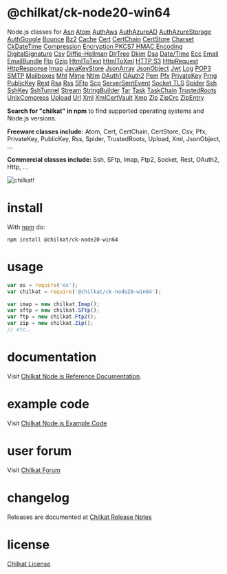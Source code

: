 # @chilkat/ck-node20-win64

Node.js classes for [Asn](http://www.chilkatsoft.com/refdoc/nodejsAsnRef.html) [Atom](http://www.chilkatsoft.com/refdoc/nodejsAtomRef.html) [AuthAws](http://www.chilkatsoft.com/refdoc/nodejsAuthAwsRef.html) [AuthAzureAD](http://www.chilkatsoft.com/refdoc/nodejsAuthAzureADRef.html) [AuthAzureStorage](http://www.chilkatsoft.com/refdoc/nodejsAuthAzureStorageRef.html) [AuthGoogle](http://www.chilkatsoft.com/refdoc/nodejsAuthGoogleRef.html) [Bounce](http://www.chilkatsoft.com/refdoc/nodejsBounceRef.html) [Bz2](http://www.chilkatsoft.com/refdoc/nodejsBz2Ref.html) [Cache](http://www.chilkatsoft.com/refdoc/nodejsCacheRef.html) [Cert](http://www.chilkatsoft.com/refdoc/nodejsCertRef.html) [CertChain](http://www.chilkatsoft.com/refdoc/nodejsCertChainRef.html) [CertStore](http://www.chilkatsoft.com/refdoc/nodejsCertStoreRef.html) [Charset](http://www.chilkatsoft.com/refdoc/nodejsCharsetRef.html) [CkDateTime](http://www.chilkatsoft.com/refdoc/nodejsCkDateTimeRef.html) [Compression](http://www.chilkatsoft.com/refdoc/nodejsCompressionRef.html) [Encryption PKCS7 HMAC Encoding DigitalSignature](http://www.chilkatsoft.com/refdoc/nodejsCrypt2Ref.html) [Csv](http://www.chilkatsoft.com/refdoc/nodejsCsvRef.html) [Diffie-Hellman](http://www.chilkatsoft.com/refdoc/nodejsDhRef.html) [DirTree](http://www.chilkatsoft.com/refdoc/nodejsDirTreeRef.html) [Dkim](http://www.chilkatsoft.com/refdoc/nodejsDkimRef.html) [Dsa](http://www.chilkatsoft.com/refdoc/nodejsDsaRef.html) [Date/Time](http://www.chilkatsoft.com/refdoc/nodejsDtObjRef.html) [Ecc](http://www.chilkatsoft.com/refdoc/nodejsEccRef.html) [Email](http://www.chilkatsoft.com/refdoc/nodejsEmailRef.html) [EmailBundle](http://www.chilkatsoft.com/refdoc/nodejsEmailBundleRef.html) [Ftp](http://www.chilkatsoft.com/refdoc/nodejsFtp2Ref.html) [Gzip](http://www.chilkatsoft.com/refdoc/nodejsGzipRef.html) [HtmlToText](http://www.chilkatsoft.com/refdoc/nodejsHtmlToTextRef.html) [HtmlToXml](http://www.chilkatsoft.com/refdoc/nodejsHtmlToXmlRef.html) [HTTP S3](http://www.chilkatsoft.com/refdoc/nodejsHttpRef.html) [HttpRequest](http://www.chilkatsoft.com/refdoc/nodejsHttpRequestRef.html) [HttpResponse](http://www.chilkatsoft.com/refdoc/nodejsHttpResponseRef.html) [Imap](http://www.chilkatsoft.com/refdoc/nodejsImapRef.html) [JavaKeyStore](http://www.chilkatsoft.com/refdoc/nodejsJavaKeyStoreRef.html) [JsonArray](http://www.chilkatsoft.com/refdoc/nodejsJsonArrayRef.html) [JsonObject](http://www.chilkatsoft.com/refdoc/nodejsJsonObjectRef.html) [Jwt](http://www.chilkatsoft.com/refdoc/nodejsJwtRef.html) [Log](http://www.chilkatsoft.com/refdoc/nodejsLogRef.html) [POP3 SMTP](http://www.chilkatsoft.com/refdoc/nodejsMailManRef.html) [Mailboxes](http://www.chilkatsoft.com/refdoc/nodejsMailboxesRef.html) [Mht](http://www.chilkatsoft.com/refdoc/nodejsMhtRef.html) [Mime](http://www.chilkatsoft.com/refdoc/nodejsMimeRef.html) [Ntlm](http://www.chilkatsoft.com/refdoc/nodejsNtlmRef.html) [OAuth1](http://www.chilkatsoft.com/refdoc/nodejsOAuth1Ref.html) [OAuth2](http://www.chilkatsoft.com/refdoc/nodejsOAuth2Ref.html) [Pem](http://www.chilkatsoft.com/refdoc/nodejsPemRef.html) [Pfx](http://www.chilkatsoft.com/refdoc/nodejsPfxRef.html) [PrivateKey](http://www.chilkatsoft.com/refdoc/nodejsPrivateKeyRef.html) [Prng](http://www.chilkatsoft.com/refdoc/nodejsPrngRef.html) [PublicKey](http://www.chilkatsoft.com/refdoc/nodejsPublicKeyRef.html) [Rest](http://www.chilkatsoft.com/refdoc/nodejsRestRef.html) [Rsa](http://www.chilkatsoft.com/refdoc/nodejsRsaRef.html) [Rss](http://www.chilkatsoft.com/refdoc/nodejsRssRef.html) [SFtp](http://www.chilkatsoft.com/refdoc/nodejsSFtpRef.html) [Scp](http://www.chilkatsoft.com/refdoc/nodejsScpRef.html) [ServerSentEvent](http://www.chilkatsoft.com/refdoc/nodejsServerSentEventRef.html) [Socket TLS](http://www.chilkatsoft.com/refdoc/nodejsSocketRef.html) [Spider](http://www.chilkatsoft.com/refdoc/nodejsSpiderRef.html) [Ssh](http://www.chilkatsoft.com/refdoc/nodejsSshRef.html) [SshKey](http://www.chilkatsoft.com/refdoc/nodejsSshKeyRef.html) [SshTunnel](http://www.chilkatsoft.com/refdoc/nodejsSshTunnelRef.html) [Stream](http://www.chilkatsoft.com/refdoc/nodejsStreamRef.html) [StringBuilder](http://www.chilkatsoft.com/refdoc/nodejsStringBuilderRef.html) [Tar](http://www.chilkatsoft.com/refdoc/nodejsTarRef.html) [Task](http://www.chilkatsoft.com/refdoc/nodejsTaskRef.html) [TaskChain](http://www.chilkatsoft.com/refdoc/nodejsTaskChainRef.html) [TrustedRoots](http://www.chilkatsoft.com/refdoc/nodejsTrustedRootsRef.html) [UnixCompress](http://www.chilkatsoft.com/refdoc/nodejsUnixCompressRef.html) [Upload](http://www.chilkatsoft.com/refdoc/nodejsUploadRef.html) [Url](http://www.chilkatsoft.com/refdoc/nodejsUrlRef.html) [Xml](http://www.chilkatsoft.com/refdoc/nodejsXmlRef.html) [XmlCertVault](http://www.chilkatsoft.com/refdoc/nodejsXmlCertVaultRef.html) [Xmp](http://www.chilkatsoft.com/refdoc/nodejsXmpRef.html) [Zip](http://www.chilkatsoft.com/refdoc/nodejsZipRef.html) [ZipCrc](http://www.chilkatsoft.com/refdoc/nodejsZipCrcRef.html) [ZipEntry](http://www.chilkatsoft.com/refdoc/nodejsZipEntryRef.html)    

**Search for "chilkat" in npm** to find supported operating systems and Node.js versions.

**Freeware classes include:** Atom, Cert, CertChain, CertStore, Csv, Pfx, PrivateKey, PublicKey, Rss, Spider, TrustedRoots, Upload, Xml, JsonObject, ...

**Commercial classes include:** Ssh, SFtp, Imap, Ftp2, Socket, Rest, OAuth2, Http, ...

![chilkat!](http://www.chilkatsoft.com/images/dudeNpm.jpg)

# install

With [npm](http://npmjs.org) do:

```
npm install @chilkat/ck-node20-win64
```

# usage
```js
var os = require('os');
var chilkat = require('@chilkat/ck-node20-win64'); 

var imap = new chilkat.Imap();
var sftp = new chilkat.SFtp();
var ftp = new chilkat.Ftp2();
var zip = new chilkat.Zip();
// etc..

```

# documentation

Visit [Chilkat Node.js Reference Documentation](http://www.chilkatsoft.com/refdoc/nodejs.asp).

# example code

Visit [Chilkat Node.js Example Code](http://www.example-code.com/nodejs/default.asp) 

# user forum

Visit [Chilkat Forum](http://www.chilkatforum.com/) 

# changelog

Releases are documented at 
[Chilkat Release Notes](http://www.cknotes.com/category/release-notes/)

# license

[Chilkat License](http://www.chilkatsoft.com/licensingExplained.asp)